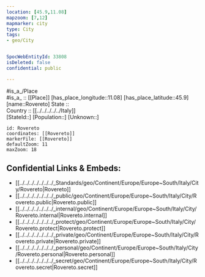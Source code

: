 ```yaml
---
location: [45.9,11.08] 
mapzoom: [7,12] 
mapmarker: city 
type: City
tags:
- geo/City


SpocWebEntityId: 33808
isDeleted: false
confidential: public

---
```

#is_a_/Place  
#is_a_ :: [[Place]] 
[has_place_longitude::11.08] 
[has_place_latitude::45.9] 
[name::Rovereto] 
State ::  
Country :: [[../../../../../Italy]]  
[StateId::] 
[Population::] 
[Unknown::] 


```leaflet
id: Rovereto
coordinates: [[Rovereto]] 
markerFile: [[Rovereto]] 
defaultZoom: 11 
maxZoom: 18
```


## Confidential Links & Embeds: 
- [[../../../../../../../_Standards/geo/Continent/Europe/Europe~South/Italy/City/Rovereto|Rovereto]] 
- [[../../../../../../../_public/geo/Continent/Europe/Europe~South/Italy/City/Rovereto.public|Rovereto.public]] 
- [[../../../../../../../_internal/geo/Continent/Europe/Europe~South/Italy/City/Rovereto.internal|Rovereto.internal]] 
- [[../../../../../../../_protect/geo/Continent/Europe/Europe~South/Italy/City/Rovereto.protect|Rovereto.protect]] 
- [[../../../../../../../_private/geo/Continent/Europe/Europe~South/Italy/City/Rovereto.private|Rovereto.private]] 
- [[../../../../../../../_personal/geo/Continent/Europe/Europe~South/Italy/City/Rovereto.personal|Rovereto.personal]] 
- [[../../../../../../../_secret/geo/Continent/Europe/Europe~South/Italy/City/Rovereto.secret|Rovereto.secret]] 
